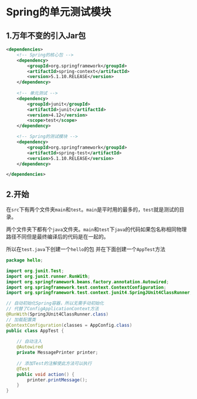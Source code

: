 # Spring的单元测试模块

## 1.万年不变的引入Jar包

```xml
<dependencies>
    <!-- Spring的核心包 -->
    <dependency>
        <groupId>org.springframework</groupId>
        <artifactId>spring-context</artifactId>
        <version>5.1.10.RELEASE</version>
    </dependency>
	
    <!-- 单元测试 -->
    <dependency>
        <groupId>junit</groupId>
        <artifactId>junit</artifactId>
        <version>4.12</version>
        <scope>test</scope>
    </dependency>

    <!-- Spring的测试模块 -->
    <dependency>
        <groupId>org.springframework</groupId>
        <artifactId>spring-test</artifactId>
        <version>5.1.10.RELEASE</version>
    </dependency>

</dependencies>
```





## 2.开始

在`src`下有两个文件夹`main`和`test`。`main`是平时用的最多的，`test`就是测试的目录。

两个文件夹下都有个`java`文件夹。`main`和`test`下`java`的代码如果包名称相同物理路径不同但是最终编译后的代码是在一起的。

所以在`test.java`下创建一个`hello`的包 并在下面创建一个`AppTest`方法

```JAVA
package hello;

import org.junit.Test;
import org.junit.runner.RunWith;
import org.springframework.beans.factory.annotation.Autowired;
import org.springframework.test.context.ContextConfiguration;
import org.springframework.test.context.junit4.SpringJUnit4ClassRunner;

// 自动初始化Spring容器，所以无需手动初始化
// 代替了ConfigApplicationContext方法
@RunWith(SpringJUnit4ClassRunner.class) 
// 加载配置类
@ContextConfiguration(classes = AppConfig.class) 
public class AppTest {
    
    // 自动注入
    @Autowired
    private MessagePrinter printer;
	
    // 添加Test的注解使此方法可以执行
    @Test
    public void action() {
        printer.printMessage();
    }
}

```